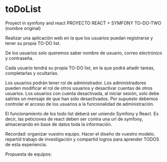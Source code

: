 
# toDoList
Proyect in symfony and react
PROYECTO REACT + SYMFONY
TO-DO-TWO (nombre original)

Realizar una aplicación web en la que los usuarios puedan registrarse y tener su propia TO-DO list.

De los usuarios solo queremos saber nombre de usuario, correo electrónico y contraseña.

Cada usuario tendrá su propia TO-DO list, en la que podrá añadir tareas, completarlas y ocultarlas.

Los usuarios podrán tener rol de administrador. Los administradores pueden modificar el rol de otros usuarios y desactivar cuentas de otros usuarios. Los usuarios con cuenta desactivada, al iniciar sesión, solo debe salirles un mensaje de que han sido desactivados. Por supuesto debemos controlar el acceso de los usuarios a la funcionalidad de administración.

El funcionamiento de los todo list deberá ser uniendo Symfony y React. Es decir, las peticiones de react deben ser contra una url de symfony, almacenando en base de datos toda la información.

Recordad: organizar vuestro equipo. Hacer el diseño de vuestro modelo. repartid trabajo de investigación y compartid logros para aprender TODOS de esta experiencia.

Propuesta de equipos:
